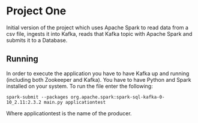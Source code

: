 # Project One

Initial version of the project which uses Apache Spark to read data from a csv file, ingests it into Kafka, reads that Kafka topic with Apache Spark and submits it to a Database.

## Running

In order to execute the application you have to have Kafka up and running (including both Zookeeper and Kafka).
You have to have Python and Spark installed on your system.
To run the file enter the following:

    spark-submit --packages org.apache.spark:spark-sql-kafka-0-10_2.11:2.3.2 main.py applicationtest

Where applicationtest is the name of the producer.
